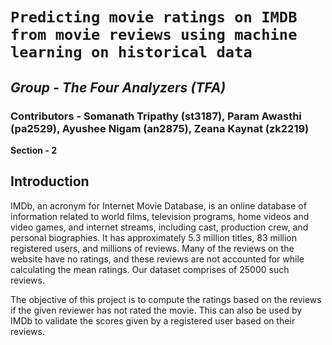 # `Predicting movie ratings on IMDB from movie reviews using machine learning on historical data`
## *Group - The Four Analyzers (TFA)*
### Contributors - Somanath Tripathy (st3187), Param Awasthi (pa2529), Ayushee Nigam (an2875), Zeana Kaynat (zk2219)
**Section - 2**

Introduction
------------

IMDb, an acronym for Internet Movie Database, is an online database of information related to world films, television programs, home videos and video games, and internet streams, including cast, production crew, and personal biographies. It has approximately 5.3 million titles, 83 million registered users, and millions of reviews. Many of the reviews on the website have no ratings, and these reviews are not accounted for while calculating the mean ratings. Our dataset comprises of 25000 such reviews.

The objective of this project is to compute the ratings based on the reviews if the given reviewer has not rated the movie. This can also be used by IMDb to validate the scores given by a registered user based on their reviews.
